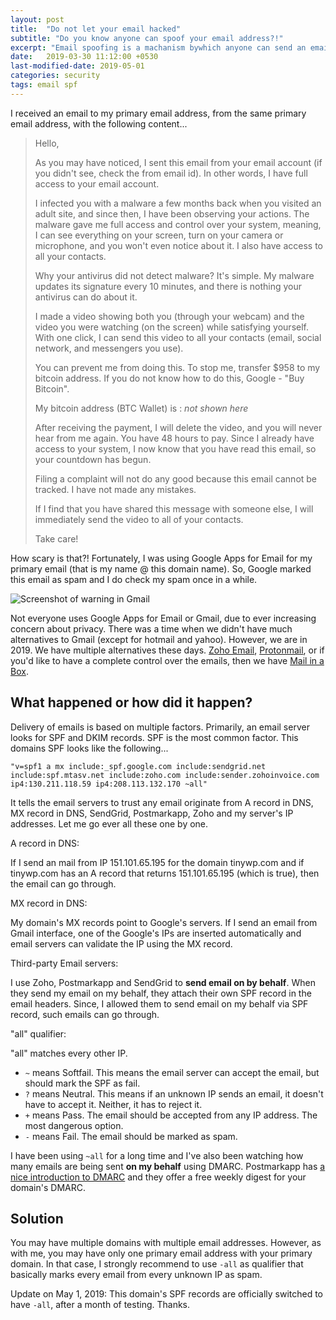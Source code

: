 ```yaml
---
layout: post
title:  "Do not let your email hacked"
subtitle: "Do you know anyone can spoof your email address?!"
excerpt: "Email spoofing is a machanism bywhich anyone can send an email on your behalf as email protocols don't have a way to authenticate emails."
date:   2019-03-30 11:12:00 +0530
last-modified-date: 2019-05-01
categories: security
tags: email spf
---
```


I received an email to my primary email address, from the same primary email address, with the following content...

> Hello,
>
> As you may have noticed, I sent this email from your email account (if you didn't see, check the from email id). In other words, I have full access to your email account.
>
> I infected you with a malware a few months back when you visited an adult site, and since then, I have been observing your actions. The malware gave me full access and control over your system, meaning, I can see everything on your screen, turn on your camera or microphone, and you won't even notice about it. I also have access to all your contacts.
>
> Why your antivirus did not detect malware? It's simple. My malware updates its signature every 10 minutes, and there is nothing your antivirus can do about it.
>
> I made a video showing both you (through your webcam) and the video you were watching (on the screen) while satisfying yourself. With one click, I can send this video to all your contacts (email, social network, and messengers you use).
>
> You can prevent me from doing this. To stop me, transfer $958 to my bitcoin address. If you do not know how to do this, Google - "Buy Bitcoin".
>
> My bitcoin address (BTC Wallet) is : *not shown here*
>
> After receiving the payment, I will delete the video, and you will never hear from me again. You have 48 hours to pay. Since I already have access to your system, I now know that you have read this email, so your countdown has begun.
>
> Filing a complaint will not do any good because this email cannot be tracked. I have not made any mistakes.
>
> If I find that you have shared this message with someone else, I will immediately send the video to all of your contacts.
>
> Take care!

How scary is that?! Fortunately, I was using Google Apps for Email for my primary email (that is my name @ this domain name). So, Google marked this email as spam and I do check my spam once in a while.

![Screenshot of warning in Gmail](https://www.tinywp.in/wp-content/uploads/2019/03/scary-email-warning.jpg)

Not everyone uses Google Apps for Email or Gmail, due to ever increasing concern about privacy. There was a time when we didn't have much alternatives to Gmail (except for hotmail and yahoo). However, we are in 2019. We have multiple alternatives these days. [Zoho Email](https://www.zoho.com/mail/), [Protonmail](https://protonmail.com/), or if you'd like to have a complete control over the emails, then we have [Mail in a Box](https://mailinabox.email/).

## What happened or how did it happen?

Delivery of emails is based on multiple factors. Primarily, an email server looks for SPF and DKIM records. SPF is the most common factor. This domains SPF looks like the following...

`"v=spf1 a mx include:_spf.google.com include:sendgrid.net include:spf.mtasv.net include:zoho.com include:sender.zohoinvoice.com ip4:130.211.118.59 ip4:208.113.132.170 ~all"`

It tells the email servers to trust any email originate from A record in DNS, MX record in DNS, SendGrid, Postmarkapp, Zoho and my server's IP addresses. Let me go ever all these one by one.

A record in DNS:

If I send an mail from IP 151.101.65.195 for the domain tinywp.com and if tinywp.com has an A record that returns 151.101.65.195 (which is true), then the email can go through.

MX record in DNS:

My domain's MX records point to Google's servers. If I send an email from Gmail interface, one of the Google's IPs are inserted automatically and email servers can validate the IP using the MX record.

Third-party Email servers:

I use Zoho, Postmarkapp and SendGrid to **send email on by behalf**. When they send my email on my behalf, they attach their own SPF record in the email headers. Since, I allowed them to send email on my behalf via SPF record, such emails can go through.

"all" qualifier:

"all" matches every other IP.

* `~` means Softfail. This means the email server can accept the email, but should mark the SPF as fail.
* `?` means Neutral. This means if an unknown IP sends an email, it doesn't have to accept it. Neither, it has to reject it.
* `+` means Pass. The email should be accepted from any IP address. The most dangerous option.
* `-` means Fail. The email should be marked as spam.

I have been using `~all` for a long time and I've also been watching how many emails are being sent **on my behalf** using DMARC. Postmarkapp has [a nice introduction to DMARC](https://postmarkapp.com/support/article/892-what-is-dmarc) and they offer a free weekly digest for your domain's DMARC.

## Solution

You may have multiple domains with multiple email addresses. However, as with me, you may have only one primary email address with your primary domain. In that case, I strongly recommend to use `-all` as qualifier that basically marks every email from every unknown IP as spam.

Update on May 1, 2019: This domain's SPF records are officially switched to have `-all`, after a month of testing. Thanks.
